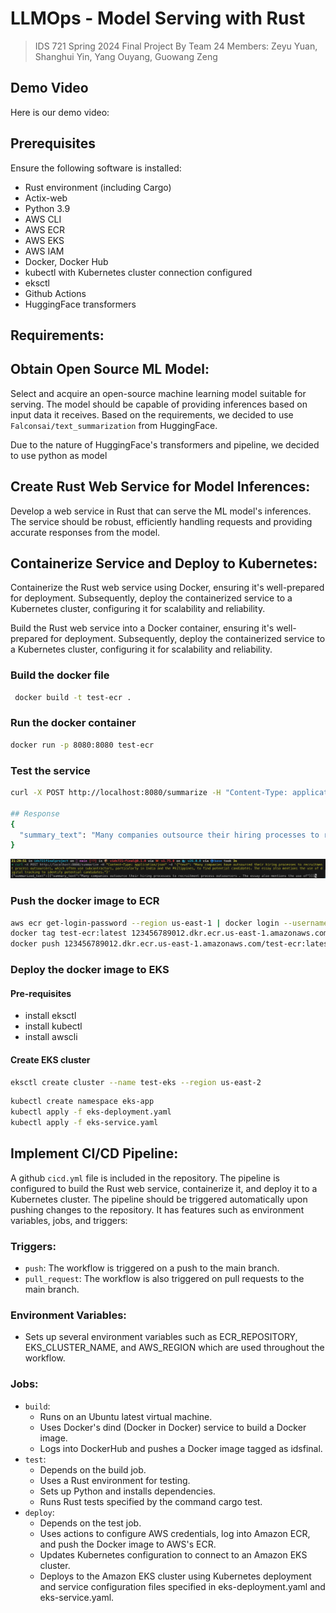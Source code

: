 # LLMOps - Model Serving with Rust

> IDS 721 Spring 2024 Final Project
> By Team 24
> Members: Zeyu Yuan, Shanghui Yin, Yang Ouyang, Guowang Zeng

## Demo Video

Here is our demo video: 

## Prerequisites

Ensure the following software is installed:

- Rust environment (including Cargo)
- Actix-web
- Python 3.9
- AWS CLI
- AWS ECR
- AWS EKS
- AWS IAM
- Docker, Docker Hub
- kubectl with Kubernetes cluster connection configured
- eksctl
- Github Actions
- HuggingFace transformers


## Requirements:

## Obtain Open Source ML Model: 

Select and acquire an open-source machine learning model suitable for serving. The model should be capable of providing inferences based on input data it receives. Based on the requirements, we decided to use `Falconsai/text_summarization` from HuggingFace.

Due to the nature of HuggingFace's transformers and pipeline, we decided to use python as model

## Create Rust Web Service for Model Inferences: 

Develop a web service in Rust that can serve the ML model's inferences. The service should be robust, efficiently handling requests and providing accurate responses from the model.

## Containerize Service and Deploy to Kubernetes: 

Containerize the Rust web service using Docker, ensuring it's well-prepared for deployment. Subsequently, deploy the containerized service to a Kubernetes cluster, configuring it for scalability and reliability.

Build the Rust web service into a Docker container, ensuring it's well-prepared for deployment. Subsequently, deploy the containerized service to a Kubernetes cluster, configuring it for scalability and reliability.

### Build the docker file
```bash
 docker build -t test-ecr .
```

### Run the docker container
```bash
docker run -p 8080:8080 test-ecr
```


### Test the service
```bash
curl -X POST http://localhost:8080/summarize -H "Content-Type: application/json" -d '{"text": "Many companies have outsourced their hiring processes to recruitment process outsourcers, which often use subcontractors, particularly in India and the Philippines, to find potential candidates. The essay also mentions the use of digital tracking to identify potential candidates."}'

## Response 
{
  "summary_text": "Many companies outsource their hiring processes to recruitment process outsourcers."
}
```
![test the service](img/test_the_service.png)

### Push the docker image to ECR
```bash
aws ecr get-login-password --region us-east-1 | docker login --username AWS --password-stdin 123456789012.dkr.ecr.us-east-1.amazonaws.com
docker tag test-ecr:latest 123456789012.dkr.ecr.us-east-1.amazonaws.com/test-ecr:latest
docker push 123456789012.dkr.ecr.us-east-1.amazonaws.com/test-ecr:latest
```

### Deploy the docker image to EKS

#### Pre-requisites
- install eksctl
- install kubectl
- install awscli

#### Create EKS cluster
```bash
eksctl create cluster --name test-eks --region us-east-2
```


```bash
kubectl create namespace eks-app
kubectl apply -f eks-deployment.yaml
kubectl apply -f eks-service.yaml
```


## Implement CI/CD Pipeline: 

A github `cicd.yml` file is included in the repository. The pipeline is configured to build the Rust web service, containerize it, and deploy it to a Kubernetes cluster. The pipeline should be triggered automatically upon pushing changes to the repository. It has features such as environment variables, jobs, and triggers:
### Triggers:
- `push`: The workflow is triggered on a push to the main branch.
- `pull_request`: The workflow is also triggered on pull requests to the main branch.
### Environment Variables:
- Sets up several environment variables such as ECR_REPOSITORY, EKS_CLUSTER_NAME, and AWS_REGION which are used throughout the workflow.
### Jobs:
- `build`:
    - Runs on an Ubuntu latest virtual machine.
    - Uses Docker's dind (Docker in Docker) service to build a Docker image.
    - Logs into DockerHub and pushes a Docker image tagged as idsfinal.
- `test`:
    - Depends on the build job.
    - Uses a Rust environment for testing.
    - Sets up Python and installs dependencies.
    - Runs Rust tests specified by the command cargo test.
- `deploy`:
    - Depends on the test job.
    - Uses actions to configure AWS credentials, log into Amazon ECR, and push the Docker image to AWS's ECR.
    - Updates Kubernetes configuration to connect to an Amazon EKS cluster.
    - Deploys to the Amazon EKS cluster using Kubernetes deployment and service configuration files specified in eks-deployment.yaml and eks-service.yaml.
